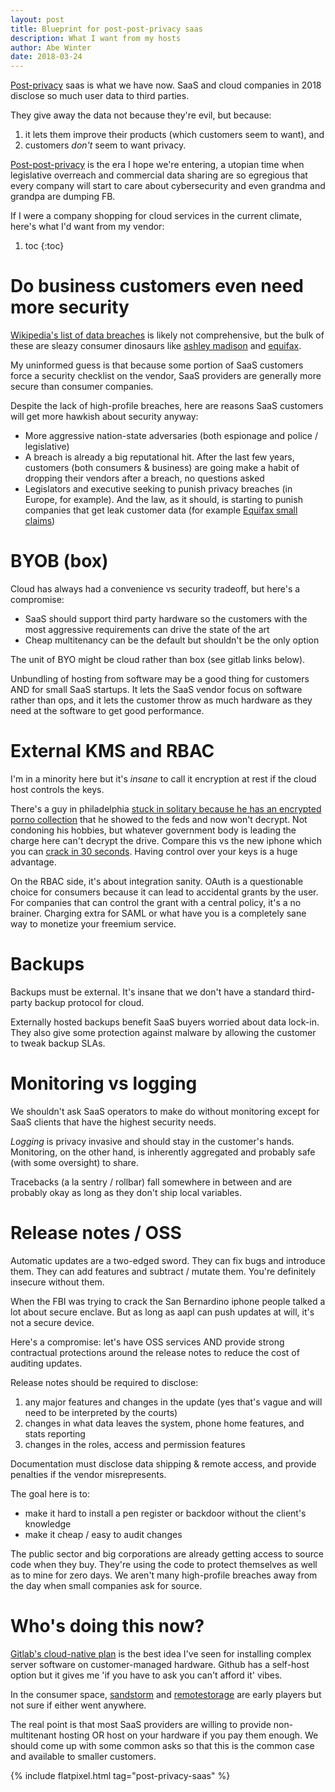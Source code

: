 ```yaml
---
layout: post
title: Blueprint for post-post-privacy saas
description: What I want from my hosts
author: Abe Winter
date: 2018-03-24
---
```


<u>Post-privacy</u> saas is what we have now. SaaS and cloud companies in 2018 disclose so much user data to third parties.

They give away the data not because they're evil, but because:
1. it lets them improve their products (which customers seem to want), and
1. customers *don't* seem to want privacy.

<u>Post-post-privacy</u> is the era I hope we're entering, a utopian time when legislative overreach and commercial data sharing are so egregious that every company will start to care about cybersecurity and even grandma and grandpa are dumping FB.

If I were a company shopping for cloud services in the current climate, here's what I'd want from my vendor:

1. toc
{:toc}

# Do business customers even need more security

[Wikipedia's list of data breaches](https://en.wikipedia.org/wiki/List_of_data_breaches) is likely not comprehensive, but the bulk of these are sleazy consumer dinosaurs like [ashley madison](https://en.wikipedia.org/wiki/Ashley_Madison_data_breach) and [equifax](https://en.wikipedia.org/wiki/Equifax).

My uninformed guess is that because some portion of SaaS customers force a security checklist on the vendor, SaaS providers are generally more secure than consumer companies.

Despite the lack of high-profile breaches, here are reasons SaaS customers will get more hawkish about security anyway:

* More aggressive nation-state adversaries (both espionage and police / legislative)
* A breach is already a big reputational hit. After the last few years, customers (both consumers & business) are going make a habit of dropping their vendors after a breach, no questions asked
* Legislators and executive seeking to punish privacy breaches (in Europe, for example). And the law, as it should, is starting to punish companies that get leak customer data (for example [Equifax small claims](https://blog.legalist.com/i-won-8-000-from-equifax-in-small-claims-court-heres-how-you-can-too-f0ce6925c079))

# BYOB (box)

Cloud has always had a convenience vs security tradeoff, but here's a compromise:

- SaaS should support third party hardware so the customers with the most aggressive requirements can drive the state of the art
- Cheap multitenancy can be the default but shouldn't be the only option

The unit of BYO might be cloud rather than box (see gitlab links below).

Unbundling of hosting from software may be a good thing for customers AND for small SaaS startups. It lets the SaaS vendor focus on software rather than ops, and it lets the customer throw as much hardware as they need at the software to get good performance.

# External KMS and RBAC

I'm in a minority here but it's *insane* to call it encryption at rest if the cloud host controls the keys.

There's a guy in philadelphia [stuck in solitary because he has an encrypted porno collection](https://arstechnica.com/tech-policy/2017/03/man-jailed-indefinitely-for-refusing-to-decrypt-hard-drives-loses-appeal/) that he showed to the feds and now won't decrypt. Not condoning his hobbies, but whatever government body is leading the charge here can't decrypt the drive. Compare this vs the new iphone which you can [crack in 30 seconds](https://blog.malwarebytes.com/security-world/2018/03/graykey-iphone-unlocker-poses-serious-security-concerns/). Having control over your keys is a huge advantage.

On the RBAC side, it's about integration sanity. OAuth is a questionable choice for consumers because it can lead to accidental grants by the user. For companies that can control the grant with a central policy, it's a no brainer. Charging extra for SAML or what have you is a completely sane way to monetize your freemium service.

# Backups

Backups must be external. It's insane that we don't have a standard third-party backup protocol for cloud.

Externally hosted backups benefit SaaS buyers worried about data lock-in. They also give some protection against malware by allowing the customer to tweak backup SLAs.

# Monitoring vs logging

We shouldn't ask SaaS operators to make do without monitoring except for SaaS clients that have the highest security needs.

*Logging* is privacy invasive and should stay in the customer's hands. Monitoring, on the other hand, is inherently aggregated and probably safe (with some oversight) to share.

Tracebacks (a la sentry / rollbar) fall somewhere in between and are probably okay as long as they don't ship local variables.

# Release notes / OSS

Automatic updates are a two-edged sword. They can fix bugs and introduce them. They can add features and subtract / mutate them. You're definitely insecure without them.

When the FBI was trying to crack the San Bernardino iphone people talked a lot about secure enclave. But as long as aapl can push updates at will, it's not a secure device.

Here's a compromise: let's have OSS services AND provide strong contractual protections around the release notes to reduce the cost of auditing updates.

Release notes should be required to disclose:

1. any major features and changes in the update (yes that's vague and will need to be interpreted by the courts)
1. changes in what data leaves the system, phone home features, and stats reporting
1. changes in the roles, access and permission features

Documentation must disclose data shipping & remote access, and provide penalties if the vendor misrepresents.

The goal here is to:

* make it hard to install a pen register or backdoor without the client's knowledge
* make it cheap / easy to audit changes

The public sector and big corporations are already getting access to source code when they buy. They're using the code to protect themselves as well as to mine for zero days. We aren't many high-profile breaches away from the day when small companies ask for source.

# Who's doing this now?

[Gitlab's cloud-native plan](https://docs.gitlab.com/ee/install/kubernetes/#cloud-native-gitlab-chart) is the best idea I've seen for installing complex server software on customer-managed hardware. Github has a self-host option but it gives me 'if you have to ask you can't afford it' vibes.

In the consumer space, [sandstorm](https://sandstorm.io/) and [remotestorage](remotestorage.io) are early players but not sure if either went anywhere.

The real point is that most SaaS providers are willing to provide non-multitenant hosting OR host on your hardware if you pay them enough. We should come up with some common asks so that this is the common case and available to smaller customers.

{% include flatpixel.html tag="post-privacy-saas" %}
